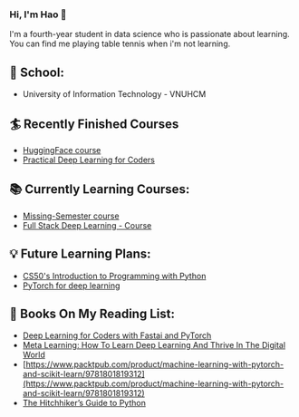 ### Hi, I'm Hao :boy:

I'm a fourth-year student in data science who is passionate about learning. You can find me playing table tennis when i'm not learning.

## :school: School:
- University of Information Technology - VNUHCM
## :surfer: Recently Finished Courses
- [HuggingFace course](https://huggingface.co/course/)
- [Practical Deep Learning for Coders](https://course.fast.ai/)
## :books: Currently Learning Courses:
- [Missing-Semester course](https://missing.csail.mit.edu/2020/)
- [Full Stack Deep Learning - Course](https://fullstackdeeplearning.com/course/2022/)
## :bulb: Future Learning Plans:
- [CS50's Introduction to Programming with Python](https://learning.edx.org/course/course-v1:HarvardX+CS50P+Python/home)
- [PyTorch for deep learning](https://www.youtube.com/watch?v=Z_ikDlimN6A)

## :notebook: Books On My Reading List:
- [Deep Learning for Coders with Fastai and PyTorch](https://www.amazon.com/Deep-Learning-Coders-fastai-PyTorch/dp/1492045527)
- [Meta Learning: How To Learn Deep Learning And Thrive In The Digital World](https://www.goodreads.com/en/book/show/58213068-meta-learning)
- [https://www.packtpub.com/product/machine-learning-with-pytorch-and-scikit-learn/9781801819312](https://www.packtpub.com/product/machine-learning-with-pytorch-and-scikit-learn/9781801819312)
- [The Hitchhiker’s Guide to Python](https://docs.python-guide.org/)
